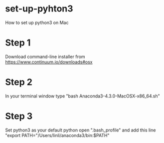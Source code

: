 # set-up-pyhton3
How to set up python3 on Mac
# Step 1
Download command-line installer from https://www.continuum.io/downloads#osx
# Step 2
In your terminal window type "bash Anaconda3-4.3.0-MacOSX-x86_64.sh"
# Step 3
Set python3 as your default python
open ".bash_profile" and add this line "export PATH="/Users/linli/anaconda3/bin:$PATH"
